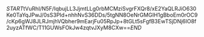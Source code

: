 $START$tVuRhI/N5F/IqbujLL3JjmtLLg0rbMCMziSvgrFXQr8/xE2YaQLRJiO630Ke0TaYqJPwJ/0sS3PId+nhhNvS36DDs/5tgNN8OeNrGMGIH1gBboEm0rOC9/cKp6gWJ8JLRJmjhVQbher9mEarjFu05RpJp+8tGLt5sFgfB3EwTSjDNj6lO8f2uyzATfWC/T11GUWsFOkJw4zqtvJXyM8CXw==$END$